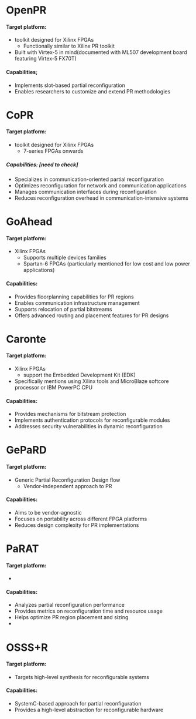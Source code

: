 # OpenPR
#### Target platform:
- toolkit designed for Xilinx FPGAs
	- Functionally similar to Xilinx PR toolkit
- Built with Virtex-5 in mind(documented with ML507 development board featuring Virtex-5 FX70T)
#### Capabilities;
- Implements slot-based partial reconfiguration
- Enables researchers to customize and extend PR methodologies


# CoPR
#### Target platform:
- toolkit designed for Xilinx FPGAs
	- 7-series FPGAs onwards
##### Capabilities: [need to check]
- Specializes in communication-oriented partial reconfiguration
- Optimizes reconfiguration for network and communication applications
- Manages communication interfaces during reconfiguration
- Reduces reconfiguration overhead in communication-intensive systems


#  GoAhead
#### Target platform:
- Xilinx FPGAs
	- Supports multiple devices families
	- Spartan-6 FPGAs (particularly mentioned for low cost and low power applications)
#### Capabilities:
- Provides floorplanning capabilities for PR regions
-  Enables communication infrastructure management
- Supports relocation of partial bitstreams
- Offers advanced routing and placement features for PR designs
# Caronte
#### Target platform:
- Xilinx FPGAs
	- support the Embedded Development Kit (EDK)
- Specifically mentions using Xilinx tools and MicroBlaze softcore processor or IBM PowerPC CPU
#### Capabilities:
- Provides mechanisms for bitstream protection
- Implements authentication protocols for reconfigurable modules
- Addresses security vulnerabilities in dynamic reconfiguration

# GePaRD
#### Target platform:
- Generic Partial Reconfiguration Design flow
	- Vendor-independent approach to PR
#### Capabilities:
- Aims to be vendor-agnostic
- Focuses on portability across different FPGA platforms
- Reduces design complexity for PR implementations

# PaRAT
#### Target platform:
- 
#### Capabilities:
- Analyzes partial reconfiguration performance
- Provides metrics on reconfiguration time and resource usage
- Helps optimize PR region placement and sizing
- 
# OSSS+R
#### Target platform:
- Targets high-level synthesis for reconfigurable systems
#### Capabilities:
- SystemC-based approach for partial reconfiguration
- Provides a high-level abstraction for reconfigurable hardware
